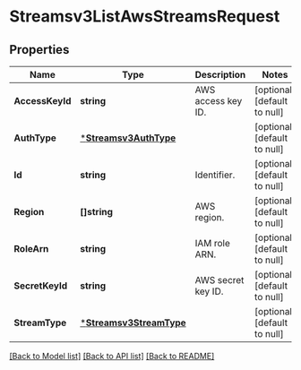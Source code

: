 # Streamsv3ListAwsStreamsRequest

## Properties
Name | Type | Description | Notes
------------ | ------------- | ------------- | -------------
**AccessKeyId** | **string** | AWS access key ID. | [optional] [default to null]
**AuthType** | [***Streamsv3AuthType**](streamsv3AuthType.md) |  | [optional] [default to null]
**Id** | **string** | Identifier. | [optional] [default to null]
**Region** | **[]string** | AWS region. | [optional] [default to null]
**RoleArn** | **string** | IAM role ARN. | [optional] [default to null]
**SecretKeyId** | **string** | AWS secret key ID. | [optional] [default to null]
**StreamType** | [***Streamsv3StreamType**](streamsv3StreamType.md) |  | [optional] [default to null]

[[Back to Model list]](../README.md#documentation-for-models) [[Back to API list]](../README.md#documentation-for-api-endpoints) [[Back to README]](../README.md)

